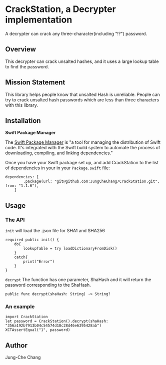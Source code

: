# CrackStation, a Decrypter implementation
A decrypter can crack any three-character(including "!?") password.

## Overview
This decrypter can crack unsalted hashes, and it uses a large lookup table to find the password.

## Mission Statement
This library helps people know that unsalted Hash is unreliable. People can try to crack unsalted hash passwords which are less than three characters with this library.

## Installation
**Swift Package Manager**

The [Swift Package Manager](https://www.swift.org/package-manager/) is "a tool for managing the distribution of Swift code. It's integrated with the Swift build system to automate the process of downloading, compiling, and linking dependencies."

Once you have your Swift package set up, and add CrackStation to the list of dependencies in your in your `Package.swift` file:
```
dependencies: [
        .package(url: "git@github.com:JungCheChang/CrackStation.git", from: "1.1.6"),
    ]
```


## Usage

### The API
`init` will load the .json file for SHA1 and SHA256
```
required public init() {
    do{
        lookupTable = try loadDictionaryFromDisk()
    }
    catch{
        print("Error")
    }
}
```

`decrypt` The function has one parameter, ShaHash and it will return the password corresponding to the ShaHash.
```
public func decrypt(shaHash: String) -> String?
```
### An example
```
import CrackStation
let password = CrackStation().decrypt(shaHash:  "356a192b7913b04c54574d18c28d46e6395428ab")
XCTAssertEqual("1", password)
```

## Author
Jung-Che Chang
